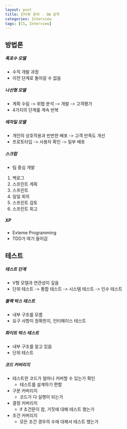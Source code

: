 ```yaml
---
layout: post
title: 인터뷰 준비 - SW 공학
categories: Interview
tags: [CS, Interview]
---
```


## 방법론

##### 폭포수 모델

- 수직 개발 과정
- 이전 단계로 돌아갈 수 없음

##### 나선형 모델

- 계획 수림 -> 위협 분석 -> 개발 -> 고객평가
- 4가지의 단계를 계속 반복

##### 에자일 모델

- 개인의 상호작용과 빈번한 배포 -> 고객 만족도 개선
- 프로토타입 -> 사용자 확인 -> 일부 배포

##### 스크럽

- 팀 중심 개발

1. 백로그
2. 스프린트 계획
3. 스프린트
4. 일일 회의
5. 스프린트 검토
6. 스프린트 회고

##### XP

- Exteme Programming
- TDD가 여기 들어감

## 테스트

##### 테스트 단계

- V형 모델과 연관성이 깊음
- 단위 테스트 -> 통합 테스트 -> 시스템 테스트 -> 인수 테스트

##### 블랙 박스 테스트

- 내부 구조를 모름
- 요구 사항이 정확한지, 인터페이스 테스트

##### 화이트 박스 테스트

- 내부 구조를 알고 있음
- 단위 테스트

##### 코드 커버리지

- 테스트한 코드가 얼마나 커버할 수 있는가 확인
  - 테스트를 설계하기 편함
- 구문 커버리지
  - 코드가 다 실행이 되는가
- 결정 커버리지
  - if 조건문이 참, 거짓에 대해 테스트 했는가
- 조건 커버리지
  - 모든 조건 경우의 수에 대해서 테스트 했는가
